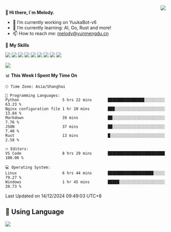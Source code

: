 <a href="#">
  <img align="right" src="https://github-readme-stats.vercel.app/api?username=melodyyuuka&count_private=true&show_icons=true" />
</a>

**👋 Hi there, I`m Melody.**

- 🔭 I’m currently working on YuukaBot-v6
- 🌱 I’m currently learning: AI, Go, Rust and more!
- 📫 How to reach me: melody@yunmengdu.cn

🌟 **My Skills** 

![](https://img.shields.io/badge/-Python-3e74a2?style=flat-square&logo=Python&logoColor=fff)
![](https://img.shields.io/badge/-Java-007396?style=flat-square&logo=OpenJDK&logoColor=fff)
![](https://img.shields.io/badge/-Node.js-339933?style=flat-square&logo=Node.js&logoColor=fff)
![](https://img.shields.io/badge/-Git-f05032?style=flat-square&logo=git&logoColor=fff)
![](https://img.shields.io/badge/-PostgreSQL-4169e1?style=flat-square&logo=PostgreSQL&logoColor=fff)
![](https://img.shields.io/badge/-Rust-000000?style=flat-square&logo=rust&logoColor=fff)
![](https://img.shields.io/badge/-VSCode-007acc?style=flat-square&logo=Visual-Studio-Code&logoColor=fff)
![](https://img.shields.io/badge/-FastAPI-009688?style=flat-square&logo=FastAPI&logoColor=fff)
![](https://img.shields.io/badge/-Linux-000000?style=flat-square&logo=Linux&logoColor=fff)


![](https://wakatime.com/badge/user/fa6dc0e2-47c5-4d2d-ae45-69fec6f2122c.svg)

<!--START_SECTION:waka-->
📊 **This Week I Spent My Time On** 

```text
🕑︎ Time Zone: Asia/Shanghai

💬 Programming Languages: 
Python                   5 hrs 22 mins       ████████████████░░░░░░░░░   63.23 % 
Nginx configuration file 1 hr 10 mins        ███░░░░░░░░░░░░░░░░░░░░░░   13.84 % 
Markdown                 39 mins             ██░░░░░░░░░░░░░░░░░░░░░░░    7.76 % 
JSON                     37 mins             ██░░░░░░░░░░░░░░░░░░░░░░░    7.40 % 
Rust                     13 mins             █░░░░░░░░░░░░░░░░░░░░░░░░    2.58 % 

🔥 Editors: 
VS Code                  8 hrs 29 mins       █████████████████████████   100.00 % 

💻 Operating System: 
Linux                    6 hrs 44 mins       ████████████████████░░░░░   79.27 % 
Windows                  1 hr 45 mins        █████░░░░░░░░░░░░░░░░░░░░   20.73 % 
```


 Last Updated on 14/12/2024 09:49:03 UTC+8
<!--END_SECTION:waka-->

## 🥰 **Using Language**

![](https://github-readme-stats.vercel.app/api/wakatime?username=MelodyYuyuko&layout=compact&hide_border=true)
